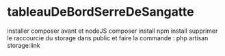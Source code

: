 # tableauDeBordSerreDeSangatte
installer composer avant  et nodeJS
composer install
npm install
supprimer le raccourcie du storage dans public et faire la commande :
php artisan storage:link


